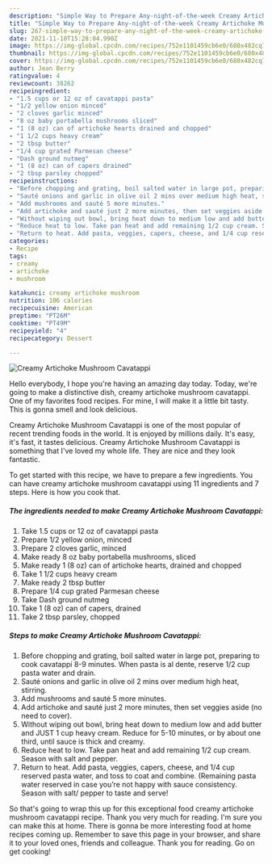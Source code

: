 ```yaml
---
description: "Simple Way to Prepare Any-night-of-the-week Creamy Artichoke Mushroom Cavatappi"
title: "Simple Way to Prepare Any-night-of-the-week Creamy Artichoke Mushroom Cavatappi"
slug: 267-simple-way-to-prepare-any-night-of-the-week-creamy-artichoke-mushroom-cavatappi
date: 2021-11-10T15:28:04.990Z
image: https://img-global.cpcdn.com/recipes/752e1101459cb6e0/680x482cq70/creamy-artichoke-mushroom-cavatappi-recipe-main-photo.jpg
thumbnail: https://img-global.cpcdn.com/recipes/752e1101459cb6e0/680x482cq70/creamy-artichoke-mushroom-cavatappi-recipe-main-photo.jpg
cover: https://img-global.cpcdn.com/recipes/752e1101459cb6e0/680x482cq70/creamy-artichoke-mushroom-cavatappi-recipe-main-photo.jpg
author: Jean Berry
ratingvalue: 4
reviewcount: 38262
recipeingredient:
- "1.5 cups or 12 oz of cavatappi pasta"
- "1/2 yellow onion minced"
- "2 cloves garlic minced"
- "8 oz baby portabella mushrooms sliced"
- "1 (8 oz) can of artichoke hearts drained and chopped"
- "1 1/2 cups heavy cream"
- "2 tbsp butter"
- "1/4 cup grated Parmesan cheese"
- "Dash ground nutmeg"
- "1 (8 oz) can of capers drained"
- "2 tbsp parsley chopped"
recipeinstructions:
- "Before chopping and grating, boil salted water in large pot, preparing to cook cavatappi 8-9 minutes. When pasta is al dente, reserve 1/2 cup pasta water and drain."
- "Sauté onions and garlic in olive oil 2 mins over medium high heat, stirring."
- "Add mushrooms and sauté 5 more minutes."
- "Add artichoke and sauté just 2 more minutes, then set veggies aside (no need to cover)."
- "Without wiping out bowl, bring heat down to medium low and add butter and JUST 1 cup heavy cream. Reduce for 5-10 minutes, or by about one third, until sauce is thick and creamy."
- "Reduce heat to low. Take pan heat and add remaining 1/2 cup cream. Season with salt and pepper."
- "Return to heat. Add pasta, veggies, capers, cheese, and 1/4 cup reserved pasta water, and toss to coat and combine. (Remaining pasta water reserved in case you’re not happy with sauce consistency. Season with salt/ pepper to taste and serve!"
categories:
- Recipe
tags:
- creamy
- artichoke
- mushroom

katakunci: creamy artichoke mushroom 
nutrition: 106 calories
recipecuisine: American
preptime: "PT26M"
cooktime: "PT49M"
recipeyield: "4"
recipecategory: Dessert

---
```



![Creamy Artichoke Mushroom Cavatappi](https://img-global.cpcdn.com/recipes/752e1101459cb6e0/680x482cq70/creamy-artichoke-mushroom-cavatappi-recipe-main-photo.jpg)

Hello everybody, I hope you're having an amazing day today. Today, we're going to make a distinctive dish, creamy artichoke mushroom cavatappi. One of my favorites food recipes. For mine, I will make it a little bit tasty. This is gonna smell and look delicious.



Creamy Artichoke Mushroom Cavatappi is one of the most popular of recent trending foods in the world. It is enjoyed by millions daily. It's easy, it's fast, it tastes delicious. Creamy Artichoke Mushroom Cavatappi is something that I've loved my whole life. They are nice and they look fantastic.


To get started with this recipe, we have to prepare a few ingredients. You can have creamy artichoke mushroom cavatappi using 11 ingredients and 7 steps. Here is how you cook that.

<!--inarticleads1-->

##### The ingredients needed to make Creamy Artichoke Mushroom Cavatappi:

1. Take 1.5 cups or 12 oz of cavatappi pasta
1. Prepare 1/2 yellow onion, minced
1. Prepare 2 cloves garlic, minced
1. Make ready 8 oz baby portabella mushrooms, sliced
1. Make ready 1 (8 oz) can of artichoke hearts, drained and chopped
1. Take 1 1/2 cups heavy cream
1. Make ready 2 tbsp butter
1. Prepare 1/4 cup grated Parmesan cheese
1. Take Dash ground nutmeg
1. Take 1 (8 oz) can of capers, drained
1. Take 2 tbsp parsley, chopped




<!--inarticleads2-->

##### Steps to make Creamy Artichoke Mushroom Cavatappi:

1. Before chopping and grating, boil salted water in large pot, preparing to cook cavatappi 8-9 minutes. When pasta is al dente, reserve 1/2 cup pasta water and drain.
1. Sauté onions and garlic in olive oil 2 mins over medium high heat, stirring.
1. Add mushrooms and sauté 5 more minutes.
1. Add artichoke and sauté just 2 more minutes, then set veggies aside (no need to cover).
1. Without wiping out bowl, bring heat down to medium low and add butter and JUST 1 cup heavy cream. Reduce for 5-10 minutes, or by about one third, until sauce is thick and creamy.
1. Reduce heat to low. Take pan heat and add remaining 1/2 cup cream. Season with salt and pepper.
1. Return to heat. Add pasta, veggies, capers, cheese, and 1/4 cup reserved pasta water, and toss to coat and combine. (Remaining pasta water reserved in case you’re not happy with sauce consistency. Season with salt/ pepper to taste and serve!




So that's going to wrap this up for this exceptional food creamy artichoke mushroom cavatappi recipe. Thank you very much for reading. I'm sure you can make this at home. There is gonna be more interesting food at home recipes coming up. Remember to save this page in your browser, and share it to your loved ones, friends and colleague. Thank you for reading. Go on get cooking!
